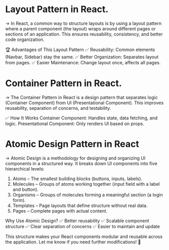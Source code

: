 # Layout Pattern in React.

-> In React, a common way to structure layouts is by using a layout pattern where a parent component (the layout) wraps around different pages or sections of an application. This ensures reusability, consistency, and better code organization.

🏆 Advantages of This Layout Pattern
✅ Reusability: Common elements (Navbar, Sidebar) stay the same.
✅ Better Organization: Separates layout from pages.
✅ Easier Maintenance: Change layout once, affects all pages.

# Container Pattern in React.

-> The Container Pattern in React is a design pattern that separates logic (Container Component) from UI (Presentational Component). This improves reusability, separation of concerns, and testability.

✅ How It Works
Container Component: Handles state, data fetching, and logic.
Presentational Component: Only renders UI based on props.

# Atomic Design Pattern in React

-> Atomic Design is a methodology for designing and organizing UI components in a structured way. It breaks down UI components into five hierarchical levels:

1. Atoms – The smallest building blocks (buttons, inputs, labels).
2. Molecules – Groups of atoms working together (input field with a label and button).
3. Organisms – Groups of molecules forming a meaningful section (a login form).
4. Templates – Page layouts that define structure without real data.
5. Pages – Complete pages with actual content.

Why Use Atomic Design?
✅ Better reusability
✅ Scalable component structure
✅ Clear separation of concerns
✅ Easier to maintain and update

This structure makes your React components modular and reusable across the application. Let me know if you need further modifications! 🚀
